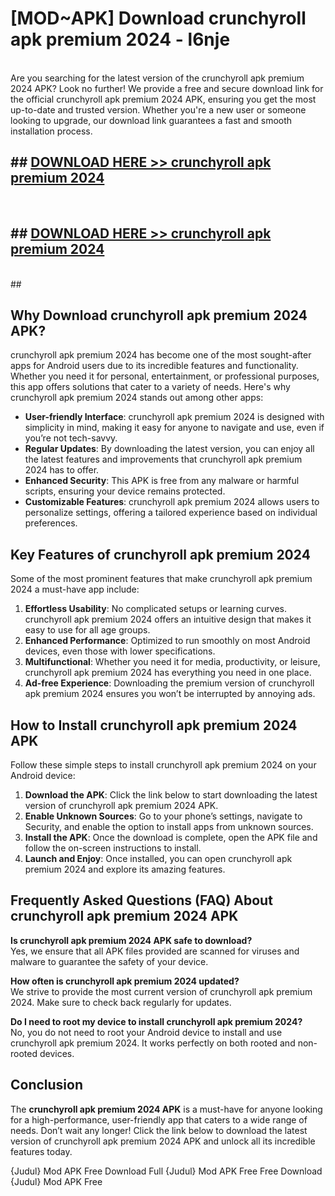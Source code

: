 # [MOD~APK] Download crunchyroll apk premium 2024 - l6nje <br>
<br>
Are you searching for the latest version of the crunchyroll apk premium 2024 APK? Look no further! We provide a free and secure download link for the official crunchyroll apk premium 2024 APK, ensuring you get the most up-to-date and trusted version. Whether you're a new user or someone looking to upgrade, our download link guarantees a fast and smooth installation process.


## ##  [DOWNLOAD HERE >> crunchyroll apk premium 2024](https://freeplayer.one?title=crunchyroll_apk_premium_2024&ref=OK1)
  <br>

##  ## [DOWNLOAD HERE >> crunchyroll apk premium 2024](https://freeplayer.one?title=crunchyroll_apk_premium_2024&ref=OK1)
  <br>
  ##



## Why Download crunchyroll apk premium 2024 APK?

crunchyroll apk premium 2024 has become one of the most sought-after apps for Android users due to its incredible features and functionality. Whether you need it for personal, entertainment, or professional purposes, this app offers solutions that cater to a variety of needs. Here's why crunchyroll apk premium 2024 stands out among other apps:

- **User-friendly Interface**: crunchyroll apk premium 2024 is designed with simplicity in mind, making it easy for anyone to navigate and use, even if you’re not tech-savvy.
- **Regular Updates**: By downloading the latest version, you can enjoy all the latest features and improvements that crunchyroll apk premium 2024 has to offer.
- **Enhanced Security**: This APK is free from any malware or harmful scripts, ensuring your device remains protected.
- **Customizable Features**: crunchyroll apk premium 2024 allows users to personalize settings, offering a tailored experience based on individual preferences.

## Key Features of crunchyroll apk premium 2024

Some of the most prominent features that make crunchyroll apk premium 2024 a must-have app include:

1. **Effortless Usability**: No complicated setups or learning curves. crunchyroll apk premium 2024 offers an intuitive design that makes it easy to use for all age groups.
2. **Enhanced Performance**: Optimized to run smoothly on most Android devices, even those with lower specifications.
3. **Multifunctional**: Whether you need it for media, productivity, or leisure, crunchyroll apk premium 2024 has everything you need in one place.
4. **Ad-free Experience**: Downloading the premium version of crunchyroll apk premium 2024 ensures you won’t be interrupted by annoying ads.

## How to Install crunchyroll apk premium 2024 APK

Follow these simple steps to install crunchyroll apk premium 2024 on your Android device:

1. **Download the APK**: Click the link below to start downloading the latest version of crunchyroll apk premium 2024 APK.
2. **Enable Unknown Sources**: Go to your phone’s settings, navigate to Security, and enable the option to install apps from unknown sources.
3. **Install the APK**: Once the download is complete, open the APK file and follow the on-screen instructions to install.
4. **Launch and Enjoy**: Once installed, you can open crunchyroll apk premium 2024 and explore its amazing features.

## Frequently Asked Questions (FAQ) About crunchyroll apk premium 2024 APK

**Is crunchyroll apk premium 2024 APK safe to download?**  
Yes, we ensure that all APK files provided are scanned for viruses and malware to guarantee the safety of your device.

**How often is crunchyroll apk premium 2024 updated?**  
We strive to provide the most current version of crunchyroll apk premium 2024. Make sure to check back regularly for updates.

**Do I need to root my device to install crunchyroll apk premium 2024?**  
No, you do not need to root your Android device to install and use crunchyroll apk premium 2024. It works perfectly on both rooted and non-rooted devices.

## Conclusion

The **crunchyroll apk premium 2024 APK** is a must-have for anyone looking for a high-performance, user-friendly app that caters to a wide range of needs. Don’t wait any longer! Click the link below to download the latest version of crunchyroll apk premium 2024 APK and unlock all its incredible features today.

{Judul} Mod APK Free
Download Full {Judul} Mod APK Free
Free Download {Judul} Mod APK Free


